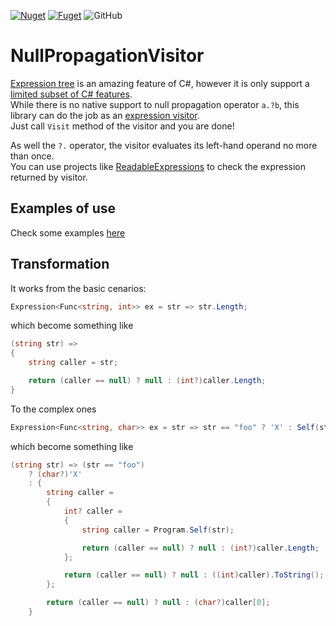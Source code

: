 [![Nuget](https://img.shields.io/nuget/v/NullPropagationVisitor?style=plastic)](https://www.nuget.org/packages/NullPropagationVisitor/)
[![Fuget](https://www.fuget.org/packages/NullPropagationVisitor/badge.svg)](https://www.fuget.org/packages/NullPropagationVisitor)
![GitHub](https://img.shields.io/github/license/leandromoh/NullPropagationVisitor)

# NullPropagationVisitor

[Expression tree](https://docs.microsoft.com/dotnet/csharp/programming-guide/concepts/expression-trees/) is an amazing feature of C#, however it is only support a [limited subset of C# features](https://github.com/dotnet/csharplang/discussions/158).  
While there is no native support to null propagation operator `a.?b`, this library can do the job as an [expression visitor](https://stackoverflow.com/questions/41432852/why-would-i-want-to-use-an-expressionvisitor).  
Just call `Visit` method of the visitor and you are done!

As well the `?.` operator, the visitor evaluates its left-hand operand no more than once.  
You can use projects like [ReadableExpressions](https://github.com/agileobjects/ReadableExpressions) to check the expression returned by visitor.

## Examples of use

Check some examples [here](NullPropagationVisitor.UnitTest/NullPropagationVisitorTest.cs)

## Transformation

It works from the basic cenarios:

```c#
Expression<Func<string, int>> ex = str => str.Length;
```
which become something like
```c#
(string str) =>
{
    string caller = str;

    return (caller == null) ? null : (int?)caller.Length;
}
```

To the complex ones
```c#
Expression<Func<string, char>> ex = str => str == "foo" ? 'X' : Self(str).Length.ToString()[0];
```
which become something like
```c#
(string str) => (str == "foo")
    ? (char?)'X'
    : {
        string caller =
        {
            int? caller =
            {
                string caller = Program.Self(str);

                return (caller == null) ? null : (int?)caller.Length;
            };

            return (caller == null) ? null : ((int)caller).ToString();
        };

        return (caller == null) ? null : (char?)caller[0];
    }

```
